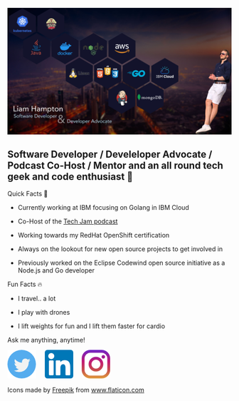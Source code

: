 [![Header](https://github.com/liamchampton/liamchampton/blob/readme-header/github_readme_pic.jpg "Header")](https://techjam.dev/)

## Software Developer / Develeloper Advocate / Podcast Co-Host / Mentor and an all round tech geek and code enthusiast :octopus:

Quick Facts :rocket:

- Currently working at IBM focusing on Golang in IBM Cloud

- Co-Host of the [Tech Jam podcast](https://techjam.dev)

- Working towards my RedHat OpenShift certification

- Always on the lookout for new open source projects to get involved in

- Previously worked on the Eclipse Codewind open source initiative as a Node.js and Go developer

Fun Facts :fire:

- I travel.. a lot

- I play with drones

- I lift weights for fun and I lift them faster for cardio

Ask me anything, anytime!

[![Twitter][1.2]][1]&nbsp;&nbsp;&nbsp;&nbsp;
[![LinkedIn][2.2]][2]&nbsp;&nbsp;&nbsp;&nbsp;
[![Instagram][3.2]][3]

[1.2]: ./twitter.png
[2.2]: ./linkedin.png
[3.2]: ./instagram.png
[1]: https://twitter.com/LiamConroyH
[2]: www.linkedin.com/in/liam-conroy-hampton
[3]: https://www.instagram.com/liamhampton/

Icons made by <a href="https://www.flaticon.com/authors/freepik" title="Freepik">Freepik</a> from <a href="https://www.flaticon.com/" title="Flaticon"> www.flaticon.com</a>
